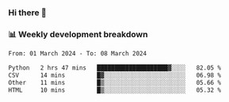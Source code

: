 ### Hi there 👋

### 📊 Weekly development breakdown
<!--START_SECTION:waka-->

```txt
From: 01 March 2024 - To: 08 March 2024

Python   2 hrs 47 mins   ████████████████████▓░░░░   82.05 %
CSV      14 mins         █▓░░░░░░░░░░░░░░░░░░░░░░░   06.98 %
Other    11 mins         █▒░░░░░░░░░░░░░░░░░░░░░░░   05.66 %
HTML     10 mins         █▒░░░░░░░░░░░░░░░░░░░░░░░   05.32 %
```

<!--END_SECTION:waka-->
